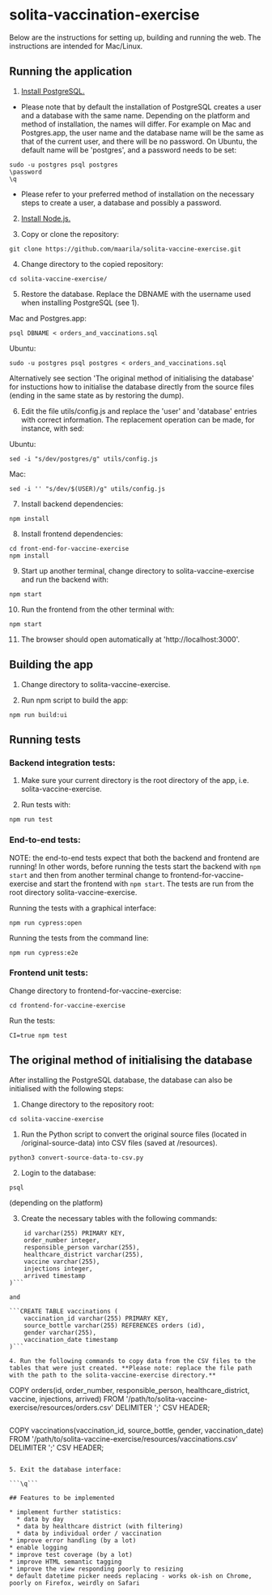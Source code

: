 # solita-vaccination-exercise

Below are the instructions for setting up, building and running the web. The instructions are intended for Mac/Linux.

## Running the application

1. [Install PostgreSQL.](https://www.postgresql.org/download/)

  * Please note that by default the installation of PostgreSQL creates a user and a database with the same name. Depending on the platform and method of installation, the names will differ. For example on Mac and Postgres.app, the user name and the database name will be the same as that of the current user, and there will be no password. On Ubuntu, the default name will be 'postgres', and a password needs to be set:

```
sudo -u postgres psql postgres
\password
\q
```

  * Please refer to your preferred method of installation on the necessary steps to create a user, a database and possibly a password.

2. [Install Node.js.](https://nodejs.org/en/download/)

3. Copy or clone the repository:

```git clone https://github.com/maarila/solita-vaccine-exercise.git```

4. Change directory to the copied repository:

```cd solita-vaccine-exercise/```

5. Restore the database. Replace the DBNAME with the username used when installing PostgreSQL (see 1). 

Mac and Postgres.app:

```psql DBNAME < orders_and_vaccinations.sql```

Ubuntu:

```sudo -u postgres psql postgres < orders_and_vaccinations.sql```

Alternatively see section 'The original method of initialising the database' for instuctions how to initialise the database directly from the source files (ending in the same state as by restoring the dump).

6. Edit the file utils/config.js and replace the 'user' and 'database' entries with correct information. The replacement operation can be made, for instance, with sed:

Ubuntu:

```sed -i "s/dev/postgres/g" utils/config.js```

Mac:

```sed -i '' "s/dev/$(USER)/g" utils/config.js```

7. Install backend dependencies:

```npm install```

8. Install frontend dependencies:

```
cd front-end-for-vaccine-exercise
npm install
```

9. Start up another terminal, change directory to solita-vaccine-exercise and run the backend with:

```npm start```

10. Run the frontend from the other terminal with:

```npm start```

11. The browser should open automatically at 'http://localhost:3000'.

## Building the app

1. Change directory to solita-vaccine-exercise.

2. Run npm script to build the app:

```npm run build:ui```

## Running tests

### Backend integration tests:

1. Make sure your current directory is the root directory of the app, i.e. solita-vaccine-exercise.

2. Run tests with:

```npm run test```

### End-to-end tests:

NOTE: the end-to-end tests expect that both the backend and frontend are running! In other words, before running the tests start the backend with ```npm start``` and then from another terminal change to frontend-for-vaccine-exercise and start the frontend with ```npm start```. The tests are run from the root directory solita-vaccine-exercise.

Running the tests with a graphical interface:

```npm run cypress:open```

Running the tests from the command line:

```npm run cypress:e2e```

### Frontend unit tests:

Change directory to frontend-for-vaccine-exercise:

```cd frontend-for-vaccine-exercise```

Run the tests:

```CI=true npm test```

## The original method of initialising the database

After installing the PostgreSQL database, the database can also be initialised with the following steps:

1. Change directory to the repository root:

```cd solita-vaccine-exercise```

1. Run the Python script to convert the original source files (located in /original-source-data) into CSV files (saved at /resources).

```python3 convert-source-data-to-csv.py```

2. Login to the database:

```psql```

(depending on the platform)

3. Create the necessary tables with the following commands:

```CREATE TABLE orders (
    id varchar(255) PRIMARY KEY,
    order_number integer,
    responsible_person varchar(255),
    healthcare_district varchar(255),
    vaccine varchar(255),
    injections integer,
    arrived timestamp
)```

and

```CREATE TABLE vaccinations (
    vaccination_id varchar(255) PRIMARY KEY,
    source_bottle varchar(255) REFERENCES orders (id),
    gender varchar(255),
    vaccination_date timestamp
)```

4. Run the following commands to copy data from the CSV files to the tables that were just created. **Please note: replace the file path with the path to the solita-vaccine-exercise directory.**

```
COPY orders(id, order_number, responsible_person, healthcare_district, vaccine, injections, arrived)
FROM '/path/to/solita-vaccine-exercise/resources/orders.csv'
DELIMITER ';'
CSV HEADER;
```

```
COPY vaccinations(vaccination_id, source_bottle, gender, vaccination_date)
FROM '/path/to/solita-vaccine-exercise/resources/vaccinations.csv'
DELIMITER ';'
CSV HEADER;
```

5. Exit the database interface:

```\q```

## Features to be implemented

* implement further statistics:
  * data by day
  * data by healthcare district (with filtering)  
  * data by individual order / vaccination
* improve error handling (by a lot)
* enable logging
* improve test coverage (by a lot)
* improve HTML semantic tagging
* improve the view responding poorly to resizing
* default datetime picker needs replacing - works ok-ish on Chrome, poorly on Firefox, weirdly on Safari

